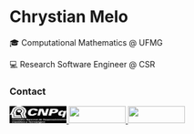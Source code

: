 <html>
<body>
  
  <h1>
    Chrystian Melo
  </h1>
    <p>🎓 Computational Mathematics @ UFMG</p>
    <p>💻 Research Software Engineer @ CSR</p>
  <div>
  <h3>Contact</h3>
    <a href = "http://lattes.cnpq.br/6450466281800068" target="_blank">
      <img width="100" height="30"src="logo_cnpq.svg">
    </a>
    <a href="https://www.linkedin.com/in/ChrystianMelo" target="_blank">
      <img width="100" height="30"src="https://img.shields.io/badge/-LinkedIn-%230077B5?style=for-the-badge&logo=linkedin&logoColor=white"> 
    </a>
    <a href = "mailto:meloo.chrys@gmail.com" target="_blank">
      <img width="100" height="30" src="https://img.shields.io/badge/Gmail-D14836?style=for-the-badge&logo=gmail&logoColor=white">
    </a>
  </div>

</body>
</html>
